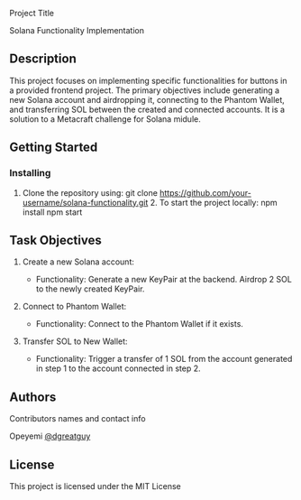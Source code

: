 Project Title

Solana Functionality Implementation

## Description

This project focuses on implementing specific functionalities for buttons in a provided frontend project. The primary objectives include generating a new Solana account and airdropping it, connecting to the Phantom Wallet, and transferring SOL between the created and connected accounts. It is a solution to a Metacraft challenge for Solana midule.

## Getting Started

### Installing
  
  1. Clone the repository using:
     git clone https://github.com/your-username/solana-functionality.git
    2. To start the project locally:
           npm install
       npm start
    
## Task Objectives

  1. Create a new Solana account:
        - Functionality:
            Generate a new KeyPair at the backend.
            Airdrop 2 SOL to the newly created KeyPair.

  2. Connect to Phantom Wallet:
        - Functionality:
            Connect to the Phantom Wallet if it exists.

  3. Transfer SOL to New Wallet:
        - Functionality:
            Trigger a transfer of 1 SOL from the account generated in step 1 to the account connected in step 2.

## Authors

Contributors names and contact info

Opeyemi
[@dgreatguy](https://github.com/dgreatguy)


## License

This project is licensed under the MIT License
